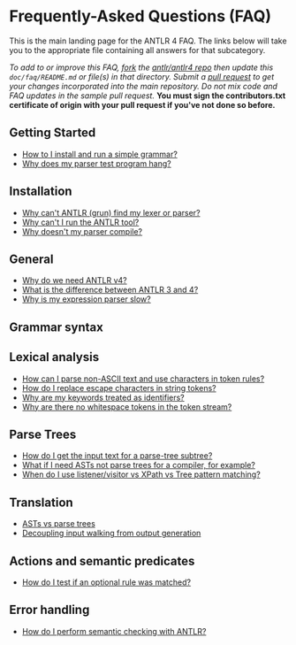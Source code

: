 # Frequently-Asked Questions (FAQ)

This is the main landing page for the ANTLR 4 FAQ. The links below will take you to the appropriate file containing all answers for that subcategory.

*To add to or improve this FAQ, [fork](https://help.github.com/articles/fork-a-repo/) the [antlr/antlr4 repo](https://github.com/antlr/antlr4) then update this `doc/faq/README.md` or file(s) in that directory.  Submit a [pull request](https://help.github.com/articles/creating-a-pull-request/) to get your changes incorporated into the main repository. Do not mix code and FAQ updates in the sample pull request.* **You must sign the contributors.txt certificate of origin with your pull request if you've not done so before.**

## Getting Started

* [How to I install and run a simple grammar?](getting-started.md)
* [Why does my parser test program hang?](getting-started.md)

## Installation

* [Why can't ANTLR (grun) find my lexer or parser?](installation.md)
* [Why can't I run the ANTLR tool?](installation.md)
* [Why doesn't my parser compile?](installation.md)

## General

* [Why do we need ANTLR v4?](general.md)
* [What is the difference between ANTLR 3 and 4?](general.md)
* [Why is my expression parser slow?](general.md)

## Grammar syntax

## Lexical analysis

* [How can I parse non-ASCII text and use characters in token rules?](lexical.md)
* [How do I replace escape characters in string tokens?](lexical.md)
* [Why are my keywords treated as identifiers?](lexical.md)
* [Why are there no whitespace tokens in the token stream?](lexical.md)

## Parse Trees

* [How do I get the input text for a parse-tree subtree?](parse-trees.md)
* [What if I need ASTs not parse trees for a compiler, for example?](parse-trees.md)
* [When do I use listener/visitor vs XPath vs Tree pattern matching?](parse-trees.md)

## Translation

* [ASTs vs parse trees](translation.md)
* [Decoupling input walking from output generation](translation.md)

## Actions and semantic predicates

* [How do I test if an optional rule was matched?](actions-preds.md)

## Error handling

* [How do I perform semantic checking with ANTLR?](error-handling.md)
